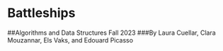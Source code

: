 # Battleships
##Algorithms and Data Structures Fall 2023
###By Laura Cuellar, Clara Mouzannar, Els Vaks, and Edouard Picasso 


